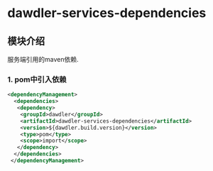 # dawdler-services-dependencies

## 模块介绍

服务端引用的maven依赖.

### 1. pom中引入依赖

```xml
<dependencyManagement>
  <dependencies>
   <dependency>
    <groupId>dawdler</groupId>
    <artifactId>dawdler-services-dependencies</artifactId>
    <version>${dawdler.build.version}</version>
    <type>pom</type>
    <scope>import</scope>
   </dependency>
  </dependencies>
 </dependencyManagement>
```
